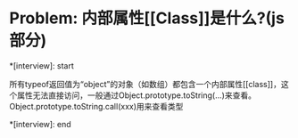 # Problem: 内部属性[[Class]]是什么?(js部分)

*[interview]: start

所有typeof返回值为“object”的对象（如数组）都包含一个内部属性[[class]]，这个属性无法直接访问，一般通过Object.prototype.toString(…)来查看。
Object.prototype.toString.call(xxx)用来查看类型

*[interview]: end
